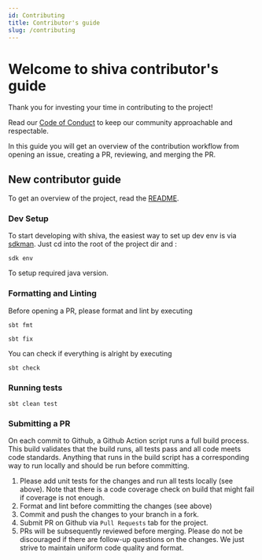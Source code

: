 ```yaml
---
id: Contributing
title: Contributor's guide
slug: /contributing
---
```



# Welcome to shiva contributor's guide

Thank you for investing your time in contributing to the project! 

Read our [Code of Conduct](CODE_OF_CONDUCT.md) to keep our community approachable and respectable.

In this guide you will get an overview of the contribution workflow from opening an issue, creating a PR, reviewing, and merging the PR.

## New contributor guide

To get an overview of the project, read the [README](README.md).

### Dev Setup

To start developing with shiva, the easiest way to set up dev env is via [sdkman](https://sdkman.io/). Just cd into the root of the project dir and :

```
sdk env
```

To setup required java version.

### Formatting and Linting

Before opening a PR, please format and lint by executing

```
sbt fmt
```

```
sbt fix
```

You can check if everything is alright by executing

```
sbt check
```

### Running tests

```
sbt clean test
```

### Submitting a PR

On each commit to Github, a Github Action script runs a full build process. This build validates that the build runs, all tests pass and all code meets code standards.
Anything that runs in the build script has a corresponding way to run locally and should be run before committing.

1. Please add unit tests for the changes and run all tests locally (see above). Note that there is a code coverage check on build that might fail if coverage is not enough.
2. Format and lint before committing the changes (see above)
3. Commit and push the changes to your branch in a fork.
4. Submit PR on Github via ```Pull Requests``` tab for the project.
5. PRs will be subsequently reviewed before merging. Please do not be discouraged if there are follow-up questions on the changes. We just strive to maintain uniform code quality and format.